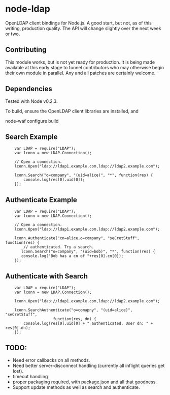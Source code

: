 node-ldap
=========

OpenLDAP client bindings for Node.js. A good start, but not, as of
this writing, production quality. The API will change slightly over
the next week or two.

Contributing
------------

This module works, but is not yet ready for production. It is being
made available at this early stage to funnel contributors who may
otherwise begin their own module in parallel. Any and all patches are
certainly welcome.

Dependencies
------------

Tested with Node v0.2.3.

To build, ensure the OpenLDAP client libraries are installed, and

   node-waf configure build

Search Example
--------------

        var LDAP = require("LDAP");
        var lconn = new LDAP.Connection();
        
        // Open a connection.
        lconn.Open("ldap://ldap1.example.com,ldap://ldap2.example.com");

        lconn.Search("o=company", "(uid=alice)", "*", function(res) {
            console.log(res[0].uid[0]);
        }); 

Authenticate Example
--------------------

        var LDAP = require("LDAP");
        var lconn = new LDAP.Connection();

        // Open a connection. 
        lconn.Open("ldap://ldap1.example.com,ldap://ldap2.example.com");

        lconn.Authenticate("cn=alice,o=company", "seCretStuff", function(res) {
            // authenticated. Try a search.
           lconn.Search("o=company", "(uid=bob)", "*", function(res) {
           console.log("Bob has a cn of "+res[0].cn[0]);
        });                                        

Authenticate with Search
------------------------

        var LDAP = require("LDAP");
        var lconn = new LDAP.Connection();

        lconn.Open("ldap://ldap1.example.com,ldap://ldap2.example.com");

        lconn.SearchAuthenticate("o=comapny", "(uid=alice)", "seCretStuff",
                         function(res, dn) {
            console.log(res[0].uid[0] + " authenticated. User dn: " + res[0].dn);
        });


TODO:
-----

* Need error callbacks on all methods.
* Need better server-disconnect handling (currently all inflight
  queries get lost).
* timeout handling
* proper packaging required, with package.json and all that goodness.
* Support update methods as well as search and authenticate.
